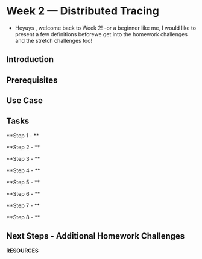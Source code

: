 # Week 2 — Distributed Tracing
- Heyuys , welcome back to Week 2!
-or a beginner like me, I would like to present a few definitions beforewe get into the homework challenges and the stretch challenges too!
 
## Introduction


## Prerequisites





## Use Case


## Tasks
**Step 1 - **


**Step 2 - **


**Step 3 - **


**Step 4 - **


**Step 5 - **


**Step 6 - **

**Step 7 - **

**Step 8 - **


## Next Steps - Additional Homework Challenges


**RESOURCES**

